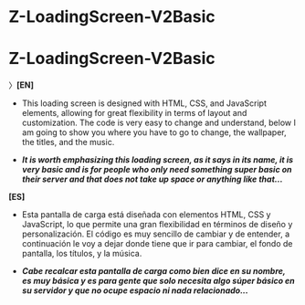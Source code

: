 # Z-LoadingScreen-V2Basic


# Z-LoadingScreen-V2Basic

〉**[EN]**

- This loading screen is designed with HTML, CSS, and JavaScript elements, allowing for great flexibility in terms of layout and customization. The code is very easy to change and understand, below I am going to show you where you have to go to change, the wallpaper, the titles, and the music.

- _**It is worth emphasizing this loading screen, as it says in its name, it is very basic and is for people who only need something super basic on their server and that does not take up space or anything like that...**_

**[ES]**

- Esta pantalla de carga está diseñada con elementos HTML, CSS y JavaScript, lo que permite una gran flexibilidad en términos de diseño y personalización. El código es muy sencillo de cambiar y de entender, a continuación le voy a dejar donde tiene que ir para cambiar, el fondo de pantalla, los títulos, y la música.

- _**Cabe recalcar esta pantalla de carga como bien dice en su nombre, es muy básica y es para gente que solo necesita algo súper básico en su servidor y que no ocupe espacio ni nada relacionado...**_
